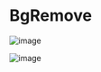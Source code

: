 # BgRemove
![image](https://github.com/user-attachments/assets/d3be914c-e891-488d-9024-cdde1b949db9)


![image](https://github.com/user-attachments/assets/b7d5e867-8258-42a6-bb68-30d9a3feee9f)
